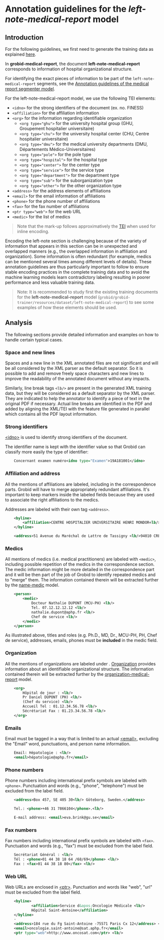# Annotation guidelines for the _left-note-medical-report_ model

## Introduction

For the following guidelines, we first need to generate the training data as explained [here](../Training-the-medical-report-models.md#generation-of-training-data).

In __grobid-medical-report__, the document __left-note-medical-report__ corresponds to information of hospital organizational structure.

For identifying the exact pieces of information to be part of the `left-note-medical-report` segments, see the [Annotation guidelines of the medical report segmenter model](medical-report-segmenter.md).

For the left-note-medical-report model, we use the following TEI elements:

* `<idno>` for the strong identifiers of the document (ex. no. FINESS)
* `<affiliation>` for the affiliation information
* `<org>` for the information regarding identifiable organization
    * `<org type="ghu">` for the university hospital group (GHU, Groupement hospitalier universitaire)
    * `<org type="chu">` for the university hospital center (CHU, Centre hospitalier universitaire)
    * `<org type="dmu">` for the medical university departments  (DMU, Départements Médico-Universitaires)
    * `<org type="pole">` for the pole type
    * `<org type="hospital">` for the hospital type
    * `<org type="center">` for the center type
    * `<org type="service">` for the service type
    * `<org type="department">` for the department type
    * `<org type="sub">` for the suborganization type
    * `<org type="other">` for the other organization type
* `<address>` for the address elements of affiliations
* `<email>` for the email information of affiliations
* `<phone>` for the phone number of affiliations
* `<fax>` for the fax number of affiliations
* `<ptr type="web">` for the web URL 
* `<medic>` for the list of medics

> Note that the mark-up follows approximatively the [TEI](http://www.tei-c.org) when used for inline encoding. 

Encoding the left-note section is challenging because of the variety of information that appears in this section can be in unexpected and overlapped manners (e.g., the overlapped information in affiliation and organization). Some information is often redundant (for example, medics can be mentioned several times among different levels of details). These annotation guidelines are thus particularly important to follow to ensure stable encoding practices in the complete training data and to avoid the machine learning models learn contradictory labeling resulting in poorer performance and less valuable training data.
> Note: It is recommended to study first the existing training documents for the __left-note-medical-report__ model (`grobid/grobid-trainer/resources/dataset/left-note-medical-report`) to see some examples of how these elements should be used.

## Analysis

The following sections provide detailed information and examples on how to handle certain typical cases.

### Space and new lines

Spaces and a new line in the XML annotated files are not significant and will be all considered by the XML parser as the default separator. So it is possible to add and remove freely space characters and new lines to improve the readability of the annotated document without any impacts. 

Similarly, line break tags `<lb/>` are present in the generated XML training data, but they will be considered as a default separator by the XML parser. They are indicated to help the annotator to identify a piece of text in the original PDF if necessary. Actual line breaks are identified in the PDF and added by aligning the XML/TEI with the feature file generated in parallel which contains all the PDF layout information. 

### Strong identifiers

[\<idno\>](https://tei-c.org/release/doc/tei-p5-doc/en/html/ref-idno.html) is used to identify strong identifiers of the document.

The identifier name is kept with the identifier value so that Grobid can classify more easily the type of identifier:

```xml
    Concernant examen numéro<idno type="Examen">19A181001</idno>
```

### Affiliation and address

All the mentions of affiliations are labeled, including in the correspondence parts. Grobid will have to merge appropriately redundant affiliations. It's important to keep markers inside the labeled fields because they are used to associate the right affiliations to the medics.

Addresses are labeled with their own tag `<address>`.

```xml
    <byline>
        <affiliation>CENTRE HOSPITALIER UNIVERSITAIRE HENRI MONDOR<lb/></affiliation>
    </byline>

    <address>51 Avenue du Maréchal de Lattre de Tassigny <lb/>94010 CRETEIL</address> <lb/>
```

### Medics

All mentions of medics (i.e. medical practitioners) are labeled with `<medic>`, including possible repetition of the medics in the correspondence section. The medic information might be more detailed in the correspondence part and it will be then part of the job of Grobid to identify repeated medics and to "merge" them.
The information contained therein will be extracted further by the [name-medic](medic.md) model.

```xml
    <person>
        <medic>
            Docteur Nathalie DUPONT (MCU-PH) <lb/>
            Tel. 07.12.12.12.12 <lb/>
            nathalie.dupont@aphp.fr <lb/>
            Chef de service <lb/>
        </medic>
    </person>
```

As illustrated above, titles and roles (e.g. Ph.D., MD, Dr., MCU-PH, PH, Chef de service), addresses, emails, phones must be **included** in the medic field.

### Organization

All the mentions of organizations are labeled under <org>. [Organization](https://www.tei-c.org/release/doc/tei-p5-doc/en/html/ref-org.html) provides information about an identifiable organizational structure.
The information contained therein will be extracted further by the [organization-medical-report](organization.md) model.

```xml
    <org>
        Hôpital de jour : <lb/>
        Pr Daniel DUPONT (PH) <lb/>
        (Chef du service) <lb/>
        Accueil Tel : 01.12.34.56.78 <lb/>
        Sécrétariat Fax : 01.23.34.56.78 <lb/>
    </org>
```

### Emails

Email must be tagged in a way that is limited to an actual [\<email\>](https://tei-c.org/release/doc/tei-p5-doc/en/html/ref-email.html), excluding the "Email" word, punctuations, and person name information.

```xml
    Email: Hépatologie : <lb/>
    <email>hépatologie@aphp.fr</email> 
```   

### Phone numbers

Phone numbers including international prefix symbols are labeled with `<phone>`. Punctuation and words (e.g., "phone", "telephone") must be excluded from the label field.

```xml
    <address>Box 457, SE 405 30<lb/> Göteborg, Sweden.</address>

    Tel.: <phone>+46 31 7866104</phone>.<lb/> 

    E-mail address: <email>eva.brink@gu.se</email>
```

### Fax numbers

Fax numbers including international prefix symbols are labeled with `<fax>`. Punctuation and words (e.g., "fax") must be excluded from the label field.

```xml
    Secrétariat Général : <lb/>
    Tél : <phone>01 44 38 18 64 /68/69</phone> <lb/>
    Fax : <fax>01 44 38 18 80</fax> <lb/>
```

### Web URL
Web URLs are enclosed in [\<ptr\>](https://www.tei-c.org/release/doc/tei-p5-doc/en/html/ref-ptr.html). Punctuation and words like "web", "url" must be excluded from the label field. 

```xml
    <byline>
            <affiliation>Service d&apos;Oncologie Médicale <lb/>
            Hôpital Saint-Antoine</affiliation>
    </byline> 
    -
    <address>184 rue du Fg Saint-Antoine -75571 Paris Cx 12</address> <lb/>
    <email>oncologie.saint-antoine@sat.aphp.fr</email> 
    <ptr type="web">http://www.oncosat.com</ptr> <lb/>
```
